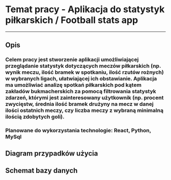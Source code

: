 # Temat pracy - Aplikacja do statystyk piłkarskich / Football stats app
---
## Opis
### Celem pracy jest stworzenie aplikacji umożliwiającej przeglądanie statystyk dotyczących meczów piłkarskich (np. wynik meczu, ilość bramek w spotkaniu, ilość rzutów rożnych) w wybranych ligach, ułatwiającej ich obstawianie. Aplikacja ma umożliwiać analizę spotkań piłkarskich pod kątem zakładów bukmacherskich za pomocą filtrowania statystyk zdarzeń, którymi jest zainteresowany użytkownik (np. procent zwycięstw, średnia ilość bramek drużyny na mecz w danej ilości ostatnich meczy, czy liczba meczy z wybraną minimalną ilością zdobytych goli). 
### Planowane do wykorzystania technologie: React, Python, MySql

## Diagram przypadków użycia


## Schemat bazy danych
